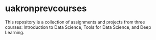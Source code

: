 # uakronprevcourses
This repository is a collection of assignments and projects from three courses: Introduction to Data Science, Tools for Data Science, and Deep Learning.
